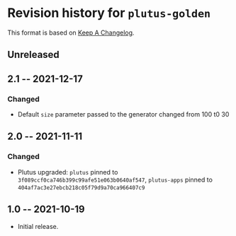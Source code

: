 # Revision history for `plutus-golden`

This format is based on [Keep A Changelog](https://keepachangelog.com/en/1.0.0).

## Unreleased

## 2.1 -- 2021-12-17

### Changed

* Default `size` parameter passed to the generator changed from 100 t0 30

## 2.0 -- 2021-11-11

### Changed

* Plutus upgraded: `plutus` pinned to
  `3f089ccf0ca746b399c99afe51e063b0640af547`, `plutus-apps` pinned to `404af7ac3e27ebcb218c05f79d9a70ca966407c9`

## 1.0 -- 2021-10-19

* Initial release.
